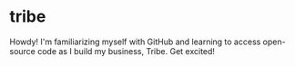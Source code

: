 # tribe

Howdy! I'm familiarizing myself with GitHub and learning to access open-source code as I build my business, Tribe. Get excited!
